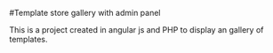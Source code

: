 #Template store gallery with admin panel

This is a project created in angular js and PHP to display an gallery of templates.
